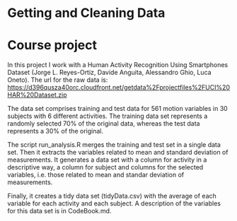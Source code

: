Getting and Cleaning Data
================================
# Course project

In this project I work with a Human Activity Recognition Using Smartphones Dataset (Jorge L. Reyes-Ortiz, Davide Anguita, Alessandro Ghio, Luca Oneto). The url for the raw data is: https://d396qusza40orc.cloudfront.net/getdata%2Fprojectfiles%2FUCI%20HAR%20Dataset.zip 

The data set comprises training and test data for 561 motion variables in 30 subjects with 6 different activities. The training data set represents a randomly selected 70% of the original data, whereas the test data represents a 30% of the original.

The script run_analysis.R merges the training and test set in a single data set. Then it extracts the variables related to mean and standard deviation of measurements. It generates a data set with a column for activity in a descriptive way, a column for subject and columns for the selected variables, i.e. those related to mean and standar deviation of measurements.

Finally, it creates a tidy data set (tidyData.csv) with the average of each variable for each activity and each subject. A description of the variables for this data set is in CodeBook.md.

